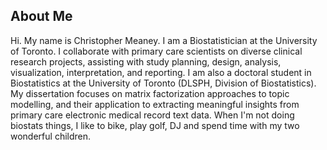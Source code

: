 ## About Me

Hi. My name is Christopher Meaney. I am a Biostatistician at the University of Toronto. I collaborate with primary care scientists on diverse clinical research projects, assisting with study planning, design, analysis, visualization, interpretation, and reporting. I am also a doctoral student in Biostatistics at the University of Toronto (DLSPH, Division of Biostatistics). My dissertation focuses on matrix factorization approaches to topic modelling, and their application to extracting meaningful insights from primary care electronic medical record text data.  When I'm not doing biostats things, I like to bike, play golf, DJ and spend time with my two wonderful children. 
